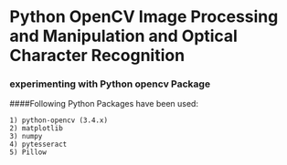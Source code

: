 # Python OpenCV Image Processing and Manipulation and Optical Character Recognition 

### experimenting with Python opencv Package

####Following Python Packages have been used:

    1) python-opencv (3.4.x)
    2) matplotlib
    3) numpy
    4) pytesseract
    5) Pillow
 